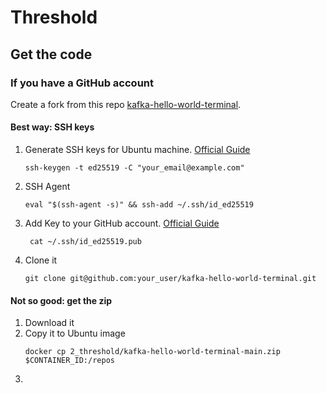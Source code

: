 # Threshold

## Get the code

### If you have a GitHub account 
Create a fork from this repo [kafka-hello-world-terminal](https://github.com/ruisuv/kafka-hello-world-terminal).


#### Best way: SSH keys
1. Generate SSH keys for Ubuntu machine. 
[Official Guide](https://docs.github.com/es/authentication/connecting-to-github-with-ssh/generating-a-new-ssh-key-and-adding-it-to-the-ssh-agent)
    ```
    ssh-keygen -t ed25519 -C "your_email@example.com"
    ```
2. SSH Agent
    ```
   eval "$(ssh-agent -s)" && ssh-add ~/.ssh/id_ed25519
   ```
3. Add Key to your GitHub account. [Official Guide](https://docs.github.com/es/authentication/connecting-to-github-with-ssh/adding-a-new-ssh-key-to-your-github-account)
    ```
     cat ~/.ssh/id_ed25519.pub
    ```
4. Clone it
    ```
    git clone git@github.com:your_user/kafka-hello-world-terminal.git
    ```


#### Not so good: get the zip
1. Download it
2. Copy it to Ubuntu image
    ```
    docker cp 2_threshold/kafka-hello-world-terminal-main.zip $CONTAINER_ID:/repos
    ```
3. 
